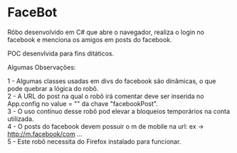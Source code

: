 # FaceBot
Rôbo desenvolvido em C# que abre o navegador, realiza o login no facebook e menciona os amigos em posts do facebook.

POC desenvlvida para fins ditáticos.

Algumas Observações:

1 - Algumas classes usadas em divs do facebook são dinâmicas, o que pode quebrar a lógica do robô.
</br>2 - A URL do post na qual o robô irá comentar deve ser inserida no App.config no value = "" da chave "facebookPost".
</br>3 - O uso contínuo desse robõ pod elevar a bloqueios temporários na conta utilizada.
</br>4 - O posts do facebook devem possuir o m de mobile na url: ex -> http://m.facebook/com ...
</br>5 - Este robô necessita do Firefox instalado para funcionar.
